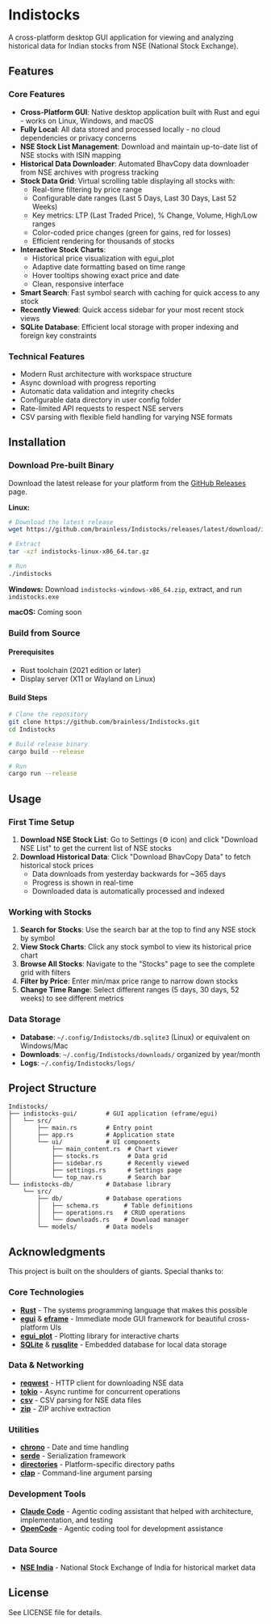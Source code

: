 # Indistocks

A cross-platform desktop GUI application for viewing and analyzing historical data for Indian stocks from NSE (National Stock Exchange).

## Features

### Core Features
- **Cross-Platform GUI**: Native desktop application built with Rust and egui - works on Linux, Windows, and macOS
- **Fully Local**: All data stored and processed locally - no cloud dependencies or privacy concerns
- **NSE Stock List Management**: Download and maintain up-to-date list of NSE stocks with ISIN mapping
- **Historical Data Downloader**: Automated BhavCopy data downloader from NSE archives with progress tracking
- **Stock Data Grid**: Virtual scrolling table displaying all stocks with:
  - Real-time filtering by price range
  - Configurable date ranges (Last 5 Days, Last 30 Days, Last 52 Weeks)
  - Key metrics: LTP (Last Traded Price), % Change, Volume, High/Low ranges
  - Color-coded price changes (green for gains, red for losses)
  - Efficient rendering for thousands of stocks
- **Interactive Stock Charts**:
  - Historical price visualization with egui_plot
  - Adaptive date formatting based on time range
  - Hover tooltips showing exact price and date
  - Clean, responsive interface
- **Smart Search**: Fast symbol search with caching for quick access to any stock
- **Recently Viewed**: Quick access sidebar for your most recent stock views
- **SQLite Database**: Efficient local storage with proper indexing and foreign key constraints

### Technical Features
- Modern Rust architecture with workspace structure
- Async download with progress reporting
- Automatic data validation and integrity checks
- Configurable data directory in user config folder
- Rate-limited API requests to respect NSE servers
- CSV parsing with flexible field handling for varying NSE formats

## Installation

### Download Pre-built Binary

Download the latest release for your platform from the [GitHub Releases](https://github.com/brainless/Indistocks/releases) page.

**Linux:**
```bash
# Download the latest release
wget https://github.com/brainless/Indistocks/releases/latest/download/indistocks-linux-x86_64.tar.gz

# Extract
tar -xzf indistocks-linux-x86_64.tar.gz

# Run
./indistocks
```

**Windows:**
Download `indistocks-windows-x86_64.zip`, extract, and run `indistocks.exe`

**macOS:**
Coming soon

### Build from Source

#### Prerequisites
- Rust toolchain (2021 edition or later)
- Display server (X11 or Wayland on Linux)

#### Build Steps
```bash
# Clone the repository
git clone https://github.com/brainless/Indistocks.git
cd Indistocks

# Build release binary
cargo build --release

# Run
cargo run --release
```

## Usage

### First Time Setup
1. **Download NSE Stock List**: Go to Settings (⚙ icon) and click "Download NSE List" to get the current list of NSE stocks
2. **Download Historical Data**: Click "Download BhavCopy Data" to fetch historical stock prices
   - Data downloads from yesterday backwards for ~365 days
   - Progress is shown in real-time
   - Downloaded data is automatically processed and indexed

### Working with Stocks
1. **Search for Stocks**: Use the search bar at the top to find any NSE stock by symbol
2. **View Stock Charts**: Click any stock symbol to view its historical price chart
3. **Browse All Stocks**: Navigate to the "Stocks" page to see the complete grid with filters
4. **Filter by Price**: Enter min/max price range to narrow down stocks
5. **Change Time Range**: Select different ranges (5 days, 30 days, 52 weeks) to see different metrics

### Data Storage
- **Database**: `~/.config/Indistocks/db.sqlite3` (Linux) or equivalent on Windows/Mac
- **Downloads**: `~/.config/Indistocks/downloads/` organized by year/month
- **Logs**: `~/.config/Indistocks/logs/`

## Project Structure

```
Indistocks/
├── indistocks-gui/        # GUI application (eframe/egui)
│   └── src/
│       ├── main.rs        # Entry point
│       ├── app.rs         # Application state
│       └── ui/            # UI components
│           ├── main_content.rs  # Chart viewer
│           ├── stocks.rs        # Data grid
│           ├── sidebar.rs       # Recently viewed
│           ├── settings.rs      # Settings page
│           └── top_nav.rs       # Search bar
└── indistocks-db/         # Database library
    └── src/
        ├── db/            # Database operations
        │   ├── schema.rs       # Table definitions
        │   ├── operations.rs   # CRUD operations
        │   └── downloads.rs    # Download manager
        └── models/        # Data models
```

## Acknowledgments

This project is built on the shoulders of giants. Special thanks to:

### Core Technologies
- **[Rust](https://www.rust-lang.org/)** - The systems programming language that makes this possible
- **[egui](https://github.com/emilk/egui)** & **[eframe](https://github.com/emilk/egui/tree/master/crates/eframe)** - Immediate mode GUI framework for beautiful cross-platform UIs
- **[egui_plot](https://github.com/emilk/egui/tree/master/crates/egui_plot)** - Plotting library for interactive charts
- **[SQLite](https://www.sqlite.org/)** & **[rusqlite](https://github.com/rusqlite/rusqlite)** - Embedded database for local data storage

### Data & Networking
- **[reqwest](https://github.com/seanmonstar/reqwest)** - HTTP client for downloading NSE data
- **[tokio](https://tokio.rs/)** - Async runtime for concurrent operations
- **[csv](https://github.com/BurntSushi/rust-csv)** - CSV parsing for NSE data files
- **[zip](https://github.com/zip-rs/zip)** - ZIP archive extraction

### Utilities
- **[chrono](https://github.com/chronotope/chrono)** - Date and time handling
- **[serde](https://serde.rs/)** - Serialization framework
- **[directories](https://github.com/dirs-dev/directories-rs)** - Platform-specific directory paths
- **[clap](https://github.com/clap-rs/clap)** - Command-line argument parsing

### Development Tools
- **[Claude Code](https://claude.com/claude-code)** - Agentic coding assistant that helped with architecture, implementation, and testing
- **[OpenCode](https://github.com/OpenCode-ai/opencode)** - Agentic coding tool for development assistance

### Data Source
- **[NSE India](https://www.nseindia.com/)** - National Stock Exchange of India for historical market data

## License

See LICENSE file for details.
